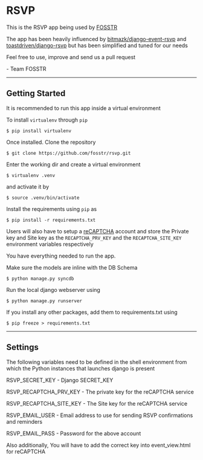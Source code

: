 # RSVP

This is the RSVP app being used by [FOSSTR](http://fosstr.org/)

The app has been heavily influenced by [bitmazk/django-event-rsvp](https://github.com/bitmazk/django-event-rsvp) and [toastdriven/django-rsvp](https://github.com/toastdriven/django-rsvp) but has been simplified and tuned for our needs

Feel free to use, improve and send us a pull request

\- Team FOSSTR

-------------
Getting Started
-------------

It is recommended to run this app inside a virtual environment

To install `virtualenv` through `pip`

`$ pip install virtualenv`

Once installed. Clone the repository

`$ git clone https://github.com/fosstr/rsvp.git`

Enter the working dir and create a virtual environment

`$ virtualenv .venv`

and activate it by

`$ source .venv/bin/activate`

Install the requirements using `pip` as 

`$ pip install -r requirements.txt`

Users will also have to setup a [reCAPTCHA](http://www.google.com/recaptcha/intro/index.html) account and store the Private key and Site key as the `RECAPTCHA_PRV_KEY` and the `RECAPTCHA_SITE_KEY` environment variables respectively

You have everything needed to run the app.

Make sure the models are inline with the DB Schema

`$ python manage.py syncdb`

Run the local django webserver using 

`$ python manage.py runserver`

If you install any other packages, add them to requirements.txt using 

`$ pip freeze > requirements.txt`


-------------
Settings
-------------

The following variables need to be defined in the shell environment from which the Python instances that launches django is present

RSVP_SECRET_KEY - Django SECRET_KEY

RSVP_RECAPTCHA_PRV_KEY -  The private key for the reCAPTCHA service

RSVP_RECAPTCHA_SITE_KEY -  The Site key for the reCAPTCHA service

RSVP_EMAIL_USER - Email address to use for sending RSVP confirmations and reminders

RSVP_EMAIL_PASS - Password for the above account

Also additionally, You will have to add the correct key into event_view.html for reCAPTCHA

